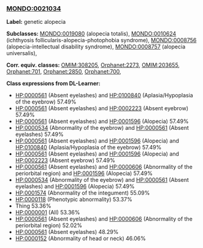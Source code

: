 
### [MONDO:0021034](http://purl.obolibrary.org/obo/MONDO_0021034)
**Label:** genetic alopecia

**Subclasses:** [MONDO:0019080](http://purl.obolibrary.org/obo/MONDO_0019080) (alopecia totalis), [MONDO:0010624](http://purl.obolibrary.org/obo/MONDO_0010624) (ichthyosis follicularis-alopecia-photophobia syndrome), [MONDO:0008756](http://purl.obolibrary.org/obo/MONDO_0008756) (alopecia-intellectual disability syndrome), [MONDO:0008757](http://purl.obolibrary.org/obo/MONDO_0008757) (alopecia universalis), 

**Corr. equiv. classes:** [OMIM:308205](http://purl.obolibrary.org/obo/OMIM_308205), [Orphanet:2273](http://www.orpha.net/ORDO/Orphanet_2273), [OMIM:203655](http://purl.obolibrary.org/obo/OMIM_203655), [Orphanet:701](http://www.orpha.net/ORDO/Orphanet_701), [Orphanet:2850](http://www.orpha.net/ORDO/Orphanet_2850), [Orphanet:700](http://www.orpha.net/ORDO/Orphanet_700), 

**Class expressions from DL-Learner:**

- [HP:0000561](http://purl.obolibrary.org/obo/HP_0000561) (Absent eyelashes) and [HP:0100840](http://purl.obolibrary.org/obo/HP_0100840) (Aplasia/Hypoplasia of the eyebrow) 57.49%
- [HP:0000561](http://purl.obolibrary.org/obo/HP_0000561) (Absent eyelashes) and [HP:0002223](http://purl.obolibrary.org/obo/HP_0002223) (Absent eyebrow) 57.49%
- [HP:0000561](http://purl.obolibrary.org/obo/HP_0000561) (Absent eyelashes) and [HP:0001596](http://purl.obolibrary.org/obo/HP_0001596) (Alopecia) 57.49%
- [HP:0000534](http://purl.obolibrary.org/obo/HP_0000534) (Abnormality of the eyebrow) and [HP:0000561](http://purl.obolibrary.org/obo/HP_0000561) (Absent eyelashes) 57.49%
- [HP:0000561](http://purl.obolibrary.org/obo/HP_0000561) (Absent eyelashes) and [HP:0001596](http://purl.obolibrary.org/obo/HP_0001596) (Alopecia) and [HP:0100840](http://purl.obolibrary.org/obo/HP_0100840) (Aplasia/Hypoplasia of the eyebrow) 57.49%
- [HP:0000561](http://purl.obolibrary.org/obo/HP_0000561) (Absent eyelashes) and [HP:0001596](http://purl.obolibrary.org/obo/HP_0001596) (Alopecia) and [HP:0002223](http://purl.obolibrary.org/obo/HP_0002223) (Absent eyebrow) 57.49%
- [HP:0000561](http://purl.obolibrary.org/obo/HP_0000561) (Absent eyelashes) and [HP:0000606](http://purl.obolibrary.org/obo/HP_0000606) (Abnormality of the periorbital region) and [HP:0001596](http://purl.obolibrary.org/obo/HP_0001596) (Alopecia) 57.49%
- [HP:0000534](http://purl.obolibrary.org/obo/HP_0000534) (Abnormality of the eyebrow) and [HP:0000561](http://purl.obolibrary.org/obo/HP_0000561) (Absent eyelashes) and [HP:0001596](http://purl.obolibrary.org/obo/HP_0001596) (Alopecia) 57.49%
- [HP:0001574](http://purl.obolibrary.org/obo/HP_0001574) (Abnormality of the integument) 55.09%
- [HP:0000118](http://purl.obolibrary.org/obo/HP_0000118) (Phenotypic abnormality) 53.37%
- Thing 53.36%
- [HP:0000001](http://purl.obolibrary.org/obo/HP_0000001) (All) 53.36%
- [HP:0000561](http://purl.obolibrary.org/obo/HP_0000561) (Absent eyelashes) and [HP:0000606](http://purl.obolibrary.org/obo/HP_0000606) (Abnormality of the periorbital region) 52.02%
- [HP:0000561](http://purl.obolibrary.org/obo/HP_0000561) (Absent eyelashes) 48.29%
- [HP:0000152](http://purl.obolibrary.org/obo/HP_0000152) (Abnormality of head or neck) 46.06%



